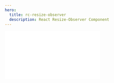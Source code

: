 ```yaml
---
hero:
  title: rc-resize-observer
  description: React Resize-Observer Component
---
```


<embed src="../README.md"></embed>
